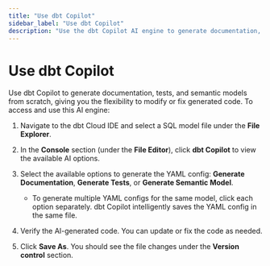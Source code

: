 ```yaml
--- 
title: "Use dbt Copilot" 
sidebar_label: "Use dbt Copilot" 
description: "Use the dbt Copilot AI engine to generate documentation, tests, and semantic models from scratch, giving you the flexibility to modify or fix generated code." 
---
```


# Use dbt Copilot <Lifecycle status='beta'/> 

Use dbt Copilot to generate documentation, tests, and semantic models from scratch, giving you the flexibility to modify or fix generated code. To access and use this AI engine:

1. Navigate to the dbt Cloud IDE and select a SQL model file under the **File Explorer**.

2. In the **Console** section (under the **File Editor**), click **dbt Copilot** to view the available AI options.

3. Select the available options to generate the YAML config: **Generate Documentation**, **Generate Tests**, or **Generate Semantic Model**.
   - To generate multiple YAML configs for the same model, click each option separately. dbt Copilot intelligently saves the YAML config in the same file.

4. Verify the AI-generated code. You can update or fix the code as needed.

5. Click **Save As**. You should see the file changes under the **Version control** section.

<Lightbox src="/img/docs/dbt-cloud/cloud-ide/dbt-copilot-doc.gif" width="100%" title="Example of using dbt Copilot to generate documentation in the IDE" />

